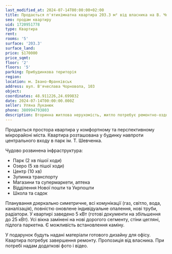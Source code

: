 ```yaml
---
last_modified_at: 2024-07-14T00:00:00+02:00
title: Продається п'ятикімнатна квартира 203.3 м² від власника на В. Чорновола
seo: продам квартиру
uid: 1720951778
type: Квартира
rent:
rooms: '5'
surface: '203.3'
surface_land:
price: $170000
price_sqmt:
floor: '2'
floors: '5'
parking: Прибудинкова територія
region:
location: м. Івано-Франківськ
address: вул. В'ячеслава Чорновола, 103
object:
coordinates: 48.911226,24.699832
date: 2024-07-14T00:00:00.000Z
seller: Уляна Луканюк
phone: 380994793803
description: Вторинна житлова нерухомість, житло потребує ремонтно-оздоблювальних робіт
---
```


Продається простора квартира у комфортному та перспективному мікрорайоні міста. Квартира розташована у будинку навпроти центрального входу в парк ім. Т. Шевченка.

Чудово розвинена інфраструктура:

- Парк (2 хв пішої ходи)
- Озеро (5 хв пішої ходи)
- Центр (10 хв)
- Зупинка транспорту
- Магазини та супермаркети, аптека
- Відділення Нової пошти та Укрпошти
- Школа та садок

Планування дзеркально симетричне, всі комунікації (газ, світло, вода, каналізація), повністю оновлене індивідуальне опалення, нові труби, радіатори. У квартирі заведено 5 кВт (готові документи на збільшення до 25 кВт). Усі вікна замінені на нові дорогого сегменту, стіни цегляні, підлога паркетна. Є можливість встановлення каміну.

У подарунок будуть надані матеріали готового дизайну для офісу. Квартира потребує завершення ремонту. Пропозиція від власника. При потребі надам додаткові фото і відео.
